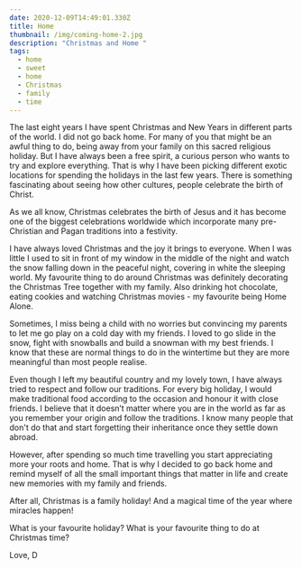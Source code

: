 ```yaml
---
date: 2020-12-09T14:49:01.330Z
title: Home
thumbnail: /img/coming-home-2.jpg
description: "Christmas and Home "
tags:
  - home
  - sweet
  - home
  - Christmas
  - family
  - time
---
```

The last eight years I have spent Christmas and New Years in different parts of the world. I did not go back home. For many of you that might be an awful thing to do, being away from your family on this sacred religious holiday. But I have always been a free spirit, a curious person who wants to try and explore everything. That is why I have been picking different exotic locations for spending the holidays in the last few years. There is something fascinating about seeing how other cultures, people celebrate the birth of Christ.

As we all know, Christmas celebrates the birth of Jesus and it has become one of the biggest celebrations worldwide which incorporate many pre-Christian and Pagan traditions into a festivity.

I have always loved Christmas and the joy it brings to everyone. When I was little I used to sit in front of my window in the middle of the night and watch the snow falling down in the peaceful night, covering in white the sleeping world. My favourite thing to do around Christmas was definitely decorating the Christmas Tree together with my family. Also drinking hot chocolate, eating cookies and watching Christmas movies - my favourite being Home Alone.

Sometimes, I miss being a child with no worries but convincing my parents to let me go play on a cold day with my friends. I loved to go slide in the snow, fight with snowballs and build a snowman with my best friends. I know that these are normal things to do in the wintertime but they are more meaningful than most people realise.

Even though I left my beautiful country and my lovely town, I have always tried to respect and follow our traditions. For every big holiday, I would make traditional food according to the occasion and honour it with close friends. I believe that it doesn’t matter where you are in the world as far as you remember your origin and follow the traditions. I know many people that don't do that and start forgetting their inheritance once they settle down abroad.

However, after spending so much time travelling you start appreciating more your roots and home. That is why I decided to go back home and remind myself of all the small important things that matter in life and create new memories with my family and friends.

After all, Christmas is a family holiday! And a magical time of the year where miracles happen!



What is your favourite holiday? What is your favourite thing to do at Christmas time?

Love, D